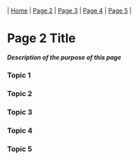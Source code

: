 | [Home](index) |  [Page 2](page2) | [Page 3](page3) | [Page 4](page4) | [Page 5](page5) |

# Page 2 Title
_**Description of the purpose of this page**_

### Topic 1

### Topic 2

### Topic 3

### Topic 4

### Topic 5

